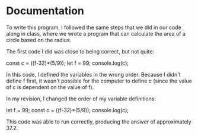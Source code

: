 # Documentation 

To write this program, I followed the same steps that we did in our code along in class, where we wrote a program that can calculate the area of a circle based on the radius. 

The first code I did was close to being correct, but not quite: 

const c = ((f-32)*(5/9));
let f = 99;
console.log(c);

In this code, I defined the variables in the wrong order. Because I didn't define f first, it wasn't possible for the computer to define c (since the value of c is dependent on the value of f). 

In my revision, I changed the order of my variable definitions: 

let f = 99;
const c = ((f-32)*(5/9));
console.log(c);

This code was able to run correctly, producing the answer of approximately 37.2.  